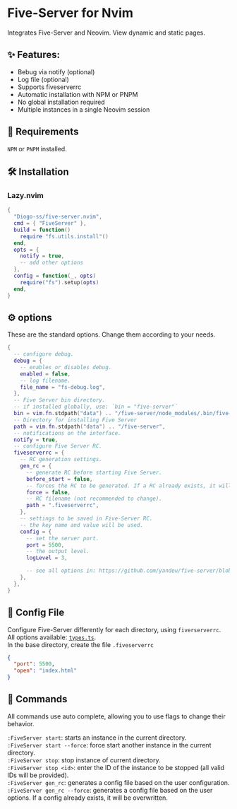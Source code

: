 # Five-Server for Nvim

Integrates Five-Server and Neovim. View dynamic and static pages.

## ✨ Features:

- Bebug via notify (optional)
- Log file (optional)
- Supports fiveserverrc
- Automatic installation with NPM or PNPM
- No global installation required
- Multiple instances in a single Neovim session

## 🎯 Requirements

`NPM` or `PNPM` installed.

## 🛠 Installation

### Lazy.nvim

```lua
{
  "Diogo-ss/five-server.nvim",
  cmd = { "FiveServer" },
  build = function()
    require "fs.utils.install"()
  end,
  opts = {
    notify = true,
    -- add other options
  },
  config = function(_, opts)
    require("fs").setup(opts)
  end,
}
```

## ⚙ options

These are the standard options. Change them according to your needs.

```lua
{
  -- configure debug.
  debug = {
    -- enables or disables debug.
    enabled = false,
    -- log filename.
    file_name = "fs-debug.log",
  },
  -- Five Server bin directory.
  -- if installed globally, use: `bin = "five-server"`
  bin = vim.fn.stdpath("data") .. "/five-server/node_modules/.bin/five-server",
  -- Directory for installing Five Server
  path = vim.fn.stdpath("data") .. "/five-server",
  -- notifications on the interface.
  notify = true,
  -- configure Five Server RC.
  fiveserverrc = {
    -- RC generation settings.
    gen_rc = {
      -- generate RC before starting Five Server.
      before_start = false,
      -- forces the RC to be generated. If a RC already exists, it will be overwritten.
      force = false,
      -- RC filename (not recommended to change).
      path = ".fiveserverrc",
    },
    -- settings to be saved in Five-Server RC.
    -- the key name and value will be used.
    config = {
      -- set the server port.
      port = 5500,
      -- the output level.
      logLevel = 3,

      -- see all options in: https://github.com/yandeu/five-server/blob/main/src/types.ts
    },
  },
}
```

## 🔧 Config File

Configure Five-Server differently for each directory, using `fiverserverrc`. All options available: [`types.ts`](https://github.com/yandeu/five-server/blob/main/src/types.ts). </br>
In the base directory, create the file `.fiveserverrc`

```json
{
  "port": 5500,
  "open": "index.html"
}
```

## 🎨 Commands

All commands use auto complete, allowing you to use flags to change their behavior. </br>

`:FiveServer start`: starts an instance in the current directory. </br>
`:FiveServer start --force`: force start another instance in the current directory. </br>
`:FiveServer stop`: stop instance of current directory. </br>
`:FiveServer stop <id>`: enter the ID of the instance to be stopped (all valid IDs will be provided). </br>
`:FiveServer gen_rc`: generates a config file based on the user configuration. </br>
`:FiveServer gen_rc --force`: generates a config file based on the user options. If a config already exists, it will be overwritten. </br>



